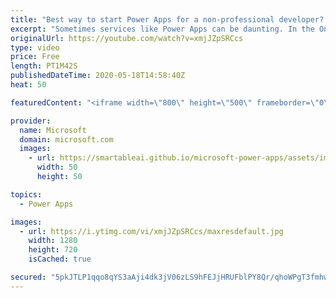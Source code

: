 ```yaml
---
title: "Best way to start Power Apps for a non-professional developer? | One Dev Question: Dona Sarkar"
excerpt: "Sometimes services like Power Apps can be daunting. In the One Dev Question series, Principal Cloud Advocate Dona Sarkar shares some tips for getting started and explains why you do not have to be a professional developer to use Power Apps.   For more information, visit: https://docs.microsoft.com/learn/modules/get-started-with-powerapps/?WT.mc_id=onedevquestion-c9-donasa"
originalUrl: https://youtube.com/watch?v=xmjJZpSRCcs
type: video
price: Free
length: PT1M42S
publishedDateTime: 2020-05-18T14:58:40Z
heat: 50

featuredContent: "<iframe width=\"800\" height=\"500\" frameborder=\"0\" src=\"https://www.youtube.com/embed/xmjJZpSRCcs\" allow=\"accelerometer; autoplay; encrypted-media; gyroscope; picture-in-picture\" allowfullscreen></iframe>"

provider:
  name: Microsoft
  domain: microsoft.com
  images:
    - url: https://smartableai.github.io/microsoft-power-apps/assets/images/organizations/microsoft.com-50x50.jpg
      width: 50
      height: 50

topics:
  - Power Apps

images:
  - url: https://i.ytimg.com/vi/xmjJZpSRCcs/maxresdefault.jpg
    width: 1280
    height: 720
    isCached: true

secured: "5pkJTLP1qqo8qYS3aAji4dk3jV06zLS9hFEJjHRUFblPY8Qr/qhoWPgT3fmhw2QAS9nOewd8cW8xm+U+Ily0VLZ3dvXC9mA2kBC1JfDTrLCEzCkSYR6PCZ8G3JHCo1cCmy10hvx3OndFLiBpdHUzjGwKJ82ls6VoeCEUecMiUOigKlg0Fy/zAKEGdwzSNbRcMC6EPVZHuy33HdQluF9skIAo0i2mEmg7CWcgOOPjSvf+qNvxRjw93PeFv5zlhnrP8AJAq5QpzbZLt/jxTxW9iKeQVKJxCRobhY6BuKxVEYiR7ZJZsCRNB6t4iddAOdy7eJ0SvaN/rmO1nSpDiHt8V7GjkSWaXLwA5+vWA0agyAIkFEcbcd5DF7jgip54pIJF+sIWQSNxcUWr4LXoxC+PnFrPEdiGEg85YJQkhnk0wLs=;qNseKkMJsLtsoq6rAae1Rg=="
---
```


